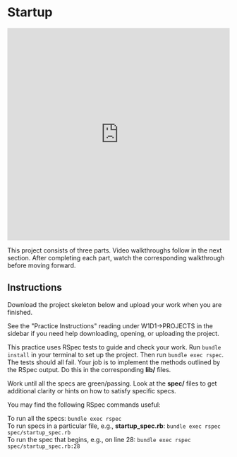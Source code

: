 # Startup

<iframe src="https://player.vimeo.com/video/291398198" width="100%" height="480" frameborder="0" allowfullscreen></iframe>

This project consists of three parts. Video walkthroughs follow in the next
section. After completing each part, watch the corresponding walkthrough before
moving forward.

## Instructions

Download the project skeleton below and upload your work when you are finished.

See the "Practice Instructions" reading under W1D1->PROJECTS in the sidebar if
you need help downloading, opening, or uploading the project.

This practice uses RSpec tests to guide and check your work. Run `bundle
install` in your terminal to set up the project. Then run `bundle exec rspec`.
The tests should all fail. Your job is to implement the methods outlined by the
RSpec output. Do this in the corresponding __lib/__ files.

Work until all the specs are green/passing. Look at the __spec/__ files to get
additional clarity or hints on how to satisfy specific specs.

You may find the following RSpec commands useful:

To run all the specs: `bundle exec rspec`  
To run specs in a particular file, e.g., __startup_spec.rb__: `bundle exec rspec spec/startup_spec.rb`  
To run the spec that begins, e.g., on line 28: `bundle exec rspec spec/startup_spec.rb:28`